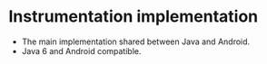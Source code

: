 Instrumentation implementation
======================================================

* The main implementation shared between Java and Android.
* Java 6 and Android compatible.
